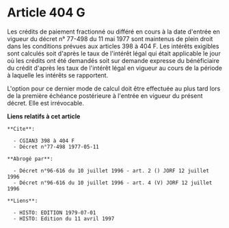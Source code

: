 # Article 404 G

Les crédits de paiement fractionné ou différé en cours à la date d'entrée en vigueur du décret n° 77-498 du 11 mai 1977 sont
maintenus de plein droit dans les conditions prévues aux articles 398 à 404 F.    Les intérêts exigibles sont calculés soit
d'après le taux de l'intérêt légal qui était applicable le jour où les crédits ont été demandés  soit sur demande expresse du
bénéficiaire du crédit d'après les taux de l'intérêt légal en vigueur au cours de la période à laquelle les intérêts se
rapportent.

L'option pour ce dernier mode de calcul doit être effectuée au plus tard lors de la première échéance postérieure à l'entrée
en vigueur du présent décret. Elle est irrévocable.

**Liens relatifs à cet article**

	**Cite**:

	  - CGIAN3 398 à 404 F
	  - Décret n°77-498 1977-05-11

	**Abrogé par**:

	  - Décret n°96-616 du 10 juillet 1996 - art. 2 () JORF 12 juillet 1996
	  - Décret n°96-616 du 10 juillet 1996 - art. 4 (V) JORF 12 juillet 1996

	**Liens**:

	  - HISTO: EDITION 1979-07-01
	  - HISTO: Edition du 11 avril 1997
